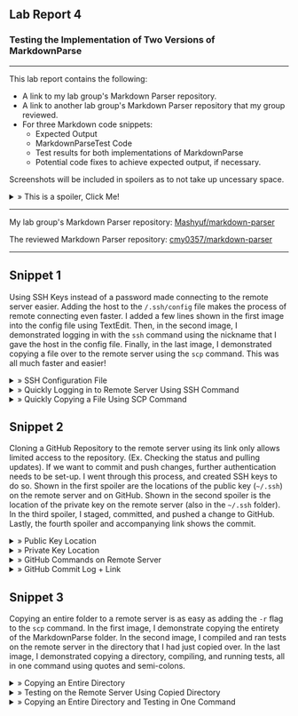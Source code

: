 ## Lab Report 4
### Testing the Implementation of Two Versions of MarkdownParse
---

This lab report contains the following:
- A link to my lab group's Markdown Parser repository.
- A link to another lab group's Markdown Parser repository that my group reviewed.
- For three Markdown code snippets:
  - Expected Output
  - MarkdownParseTest Code
  - Test results for both implementations of MarkdownParse
  - Potential code fixes to achieve expected output, if necessary.

Screenshots will be included in spoilers as to not take up uncessary space. 

<details>
  <summary> » This is a spoiler, Click Me!</summary>
  This is the inside of a spoiler where images will be located!
  </details>

---

My lab group's Markdown Parser repository: <a href="https://github.com/Mashyuf/markdown-parser" target="_blank">Mashyuf/markdown-parser</a>

The reviewed Markdown Parser repository: <a href="https://github.com/cmy0357/markdown-parser" target="_blank">cmy0357/markdown-parser</a>

---

## Snippet 1

  Using SSH Keys instead of a password made connecting to the remote server easier. Adding the host to the ```/.ssh/config``` file makes the process of remote connecting even faster. I added a few lines shown in the first image into the config file using TextEdit. Then, in the second image, I demonstrated logging in with the ```ssh``` command using the nickname that I gave the host in the config file. Finally, in the last image, I demonstrated copying a file over to the remote server using the ```scp``` command. This was all much faster and easier!
  
<details>
  <summary> » SSH Configuration File</summary>
  <img src="lab3images/sshconfig.gif" alt="SSH Configuration File">
  </details>

<details>
  <summary> » Quickly Logging in to Remote Server Using SSH Command</summary>
  <img src="lab3images/sshlogin.gif" alt="SSH Login">
  </details>

<details>
  <summary> » Quickly Copying a File Using SCP Command</summary>
  <img src="lab3images/scp.gif" alt="SCP">
  </details>


## Snippet 2

  Cloning a GitHub Repository to the remote server using its link only allows limited access to the repository. (Ex. Checking the status and pulling updates). If we want to commit and push changes, further authentication needs to be set-up. I went through this process, and created SSH keys to do so. Shown in the first spoiler are the locations of the public key (```~/.ssh```) on the remote server and on GitHub. Shown in the second spoiler is the location of the private key on the remote server (also in the ```~/.ssh``` folder). In the third spoiler, I staged, committed, and pushed a change to GitHub. Lastly, the fourth spoiler and accompanying link shows the commit.
  
<details>
  <summary> » Public Key Location</summary>
  <img src="lab3images/ieng6GHPubKey.png" alt="Public Key on Remote Server">
  <img src="lab3images/GHPubKey.png" alt="Public Key on GitHub">
  </details>

<details>
  <summary> » Private Key Location</summary>
  <img src="lab3images/ieng6GHPrivKey.png" alt="Private Key on Remote Server">
  </details>
  
  <details>
  <summary> » GitHub Commands on Remote Server</summary>
  <img src="lab3images/ieng6GHCommands.png" alt="GitHub Commands on Remote Server">
  </details>
  
  <details>
  <summary> » GitHub Commit Log + Link</summary>
  <img src="lab3images/ieng6Commit.png" alt="Commit from Remote Server">
  <a href="https://github.com/theojouvin/CSE15L/commit/bbdbf48de7ca5cbd56ee5ff50e299556e606265a" target="_blank">Commit from Remote Server</a>
  </details>
  
  
## Snippet 3

  Copying an entire folder to a remote server is as easy as adding the ```-r``` flag to the ```scp``` command. In the first image, I demonstrate copying the entirety of the MarkdownParse folder. In the second image, I compiled and ran tests on the remote server in the directory that I had just copied over. In the last image, I demonstrated copying a directory, compiling, and running tests, all in one command using quotes and semi-colons.
  
<details>
  <summary> » Copying an Entire Directory</summary>
  <img src="lab3images/copywholedir.gif" alt="Copying an Entire Directory">
  </details>

<details>
  <summary> » Testing on the Remote Server Using Copied Directory</summary>
  <img src="lab3images/testcopieddir.gif" alt="Testing with Copied Directory">
  </details>

<details>
  <summary> » Copying an Entire Directory and Testing in One Command</summary>
  <img src="lab3images/combinecmds.gif" alt="Combining Commands">
  </details>
